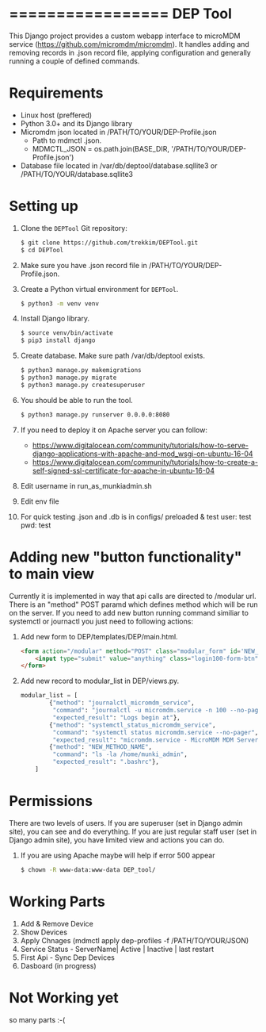 =================
DEP Tool
=================

This Django project provides a custom webapp interface to microMDM service (https://github.com/micromdm/micromdm). It handles adding and removing records in .json record file, applying configuration and generally running a couple of defined commands.


Requirements
=================

* Linux host (preffered)
* Python 3.0+ and its Django library
* Micromdm json located in /PATH/TO/YOUR/DEP-Profile.json 
  * Path to mdmctl .json.
  * MDMCTL_JSON = os.path.join(BASE_DIR, '/PATH/TO/YOUR/DEP-Profile.json')
* Database file located in /var/db/deptool/database.sqllite3 or  /PATH/TO/YOUR/database.sqllite3


Setting up
=================

1. Clone the `DEPTool` Git repository:
   ```bash
   $ git clone https://github.com/trekkim/DEPTool.git
   $ cd DEPTool
   ```
2. Make sure you have .json record file in /PATH/TO/YOUR/DEP-Profile.json.
3. Create a Python virtual environment for `DEPTool`.
   ```bash
   $ python3 -m venv venv
   ```
4. Install Django library.
   ```bash
   $ source venv/bin/activate
   $ pip3 install django
   ```
5. Create database. Make sure path /var/db/deptool exists.
   ```bash
   $ python3 manage.py makemigrations
   $ python3 manage.py migrate
   $ python3 manage.py createsuperuser
   ```
6. You should be able to run the tool.
   ```bash
   $ python3 manage.py runserver 0.0.0.0:8080
   ``` 
7. If you need to deploy it on Apache server you can follow:
   * https://www.digitalocean.com/community/tutorials/how-to-serve-django-applications-with-apache-and-mod_wsgi-on-ubuntu-16-04
   * https://www.digitalocean.com/community/tutorials/how-to-create-a-self-signed-ssl-certificate-for-apache-in-ubuntu-16-04

8. Edit username in run_as_munkiadmin.sh
9. Edit env file

10. For quick testing .json and .db is in configs/ preloaded & test user: test pwd: test

Adding new "button functionality" to main view
=================

Currently it is implemented in way that api calls are directed to /modular url. There is an "method" POST paramd which defines method which will be run on the server. If you need to add new button running command similiar to systemctl or journactl you just need to following actions:

1. Add new form to DEP/templates/DEP/main.html.
   ```html
   <form action="/modular" method="POST" class="modular_form" id='NEW_METHOD_NAME'>
       <input type="submit" value="anything" class="login100-form-btn">
   </form>
   ```
2. Add new record to modular_list in DEP/views.py.
   ```python
   modular_list = [
           {"method": "journalctl_micromdm_service",
            "command": "journalctl -u micromdm.service -n 100 --no-pager",
            "expected_result": "Logs begin at"},
           {"method": "systemctl_status_micromdm_service",
            "command": "systemctl status micromdm.service --no-pager",
            "expected_result": "micromdm.service - MicroMDM MDM Server"},
           {"method": "NEW_METHOD_NAME",
            "command": "ls -la /home/munki_admin",
            "expected_result": ".bashrc"},
       ]
   ```

Permissions
=================

There are two levels of users. If you are superuser (set in Django admin site), you can see and do everything. If you are just regular staff user (set in Django admin site), you have limited view and actions you can do.

1. If you are using Apache maybe will help if error 500 appear
   ```bash
   $ chown -R www-data:www-data DEP_tool/
   ``` 



Working Parts
=================


1. Add & Remove Device
2. Show Devices
3. Apply Chnages (mdmctl apply dep-profiles -f /PATH/TO/YOUR/JSON)
4. Service Status - ServerName| Active | Inactive | last restart
5. First Api - Sync Dep Devices
6. Dasboard (in progress)
 
Not Working yet
=================

so many parts :-(

